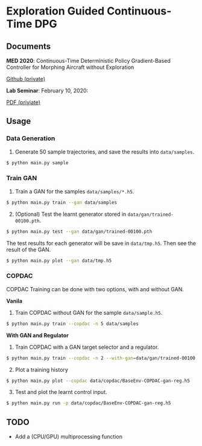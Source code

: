 # Exploration Guided Continuous-Time DPG

## Documents

**MED 2020**:
Continuous-Time Deterministic Policy Gradient-Based Controller
for Morphing Aircraft without Exploration

[Github (private)](https://github.com/seong-hun/med-2020/tree/submitted)

**Lab Seminar**:
February 10, 2020:

[PDF (priviate)](https://drive.google.com/file/d/1f1zddPFNfISP1pHkUacKMTVpD3YiormL/view?usp=sharing)


## Usage

### Data Generation

1. Generate 50 sample trajectories, and save the results into `data/samples`.
```bash
$ python main.py sample
```

### Train GAN

1. Train a GAN for the samples `data/samples/*.h5`.
```bash
$ python main.py train --gan data/samples
```

2. (Optional) Test the learnt generator stored in `data/gan/trained-00100.pth`.
```bash
$ python main.py test --gan data/gan/trained-00100.pth
```
The test results for each generator will be save in `data/tmp.h5`.
Then see the result of the GAN.
```bash
$ python main.py plot --gan data/tmp.h5
```

### COPDAC

COPDAC Training can be done with two options, with and without GAN.

**Vanila**

1. Train COPDAC without GAN for the sample `data/sample.h5`.
```bash
$ python main.py train --copdac -n 5 data/samples
```

**With GAN and Regulator**

1. Train COPDAC with a GAN target selector and a regulator.
```bash
$ python main.py train --copdac -n 2 --with-gan=data/gan/trained-00100.pth --with-reg data/samples
```

2. Plot a training history
```bash
$ python main.py plot --copdac data/copdac/BaseEnv-COPDAC-gan-reg.h5
```

3. Test and plot the learnt control input.
```bash
$ python main.py run -p data/copdac/BaseEnv-COPDAC-gan-reg.h5
```

## TODO

- Add a (CPU/GPU) multiprocessing function
